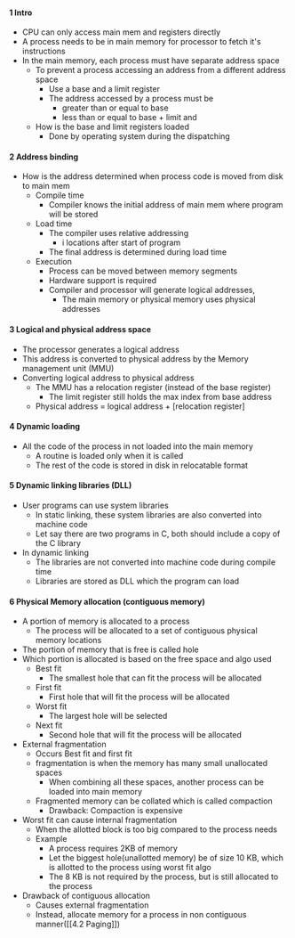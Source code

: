 
#### 1 Intro
- CPU can only access main mem and registers directly
- A process needs to be in main memory for processor to fetch it's instructions
- In the main memory, each process must have separate address space
	- To prevent a process accessing an address from a different address space 
		- Use a base and a limit register
		- The address accessed by a process must be 
			- greater than or equal to base
			- less than or equal to base + limit and
	- How is the base and limit registers loaded
		- Done by operating system during the dispatching

#### 2 Address binding
- How is the address determined when process code is moved from disk to main mem
	- Compile time
		- Compiler knows the initial address of main mem where program will be stored
	- Load time
		- The compiler uses relative addressing 
			- i locations after start of program
		- The final address is determined during load time
	- Execution 
		- Process can be moved between memory segments
		- Hardware support is required
		- Compiler and processor will generate logical addresses, 
			- The main memory or physical memory uses physical addresses

#### 3 Logical and physical address space
- The processor generates a logical address
- This address is converted to physical address by the Memory management unit (MMU)
- Converting logical address to physical address
	- The MMU has a relocation register (instead of the base register)
		- The limit register still holds the max index from base address
	- Physical address =  logical address + \[relocation register]

#### 4 Dynamic loading
- All the code of the process in not loaded into the main memory
	- A routine is loaded only when it is called
	- The rest of the code is stored in disk in relocatable format

#### 5 Dynamic linking libraries (DLL)
- User programs can use system libraries
	- In static linking, these system libraries are also converted into machine code
	- Let say there are two programs in C, both should include a copy of the C library
- In dynamic linking
	- The libraries are not converted into machine code during compile time
	- Libraries are stored as DLL which the program can load

#### 6 Physical Memory allocation (contiguous memory)
- A portion of memory is allocated to a process
	- The process will be allocated to a set of contiguous physical memory locations
- The portion of memory that is free is called hole
- Which portion is allocated is based on the free space and algo used
	- Best fit
		- The smallest hole that can fit the process will be allocated
	- First fit
		- First hole that will fit the process will be allocated 
	- Worst fit
		- The largest hole will be selected
	- Next fit
		- Second hole that will fit the process will be allocated
- External fragmentation
	- Occurs Best fit and first fit 
	- fragmentation is when the memory has many small unallocated spaces
		- When combining all these spaces, another process can be loaded into main memory
	- Fragmented memory can be collated which is called compaction
		- Drawback: Compaction is expensive
- Worst fit can cause internal fragmentation
	- When the allotted block is too big compared to the process needs
	- Example
		- A process requires 2KB of memory
		- Let the biggest hole(unallotted memory) be of size 10 KB, which is allotted to the process using worst fit algo
		- The 8 KB is not required by the process, but is still allocated to the process
- Drawback of contiguous allocation
	- Causes external fragmentation
	- Instead, allocate memory for a process in non contiguous manner([[4.2 Paging]])